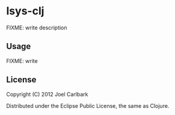 lsys-clj
========
FIXME: write description

## Usage

FIXME: write

## License

Copyright (C) 2012 Joel Carlbark

Distributed under the Eclipse Public License, the same as Clojure.
